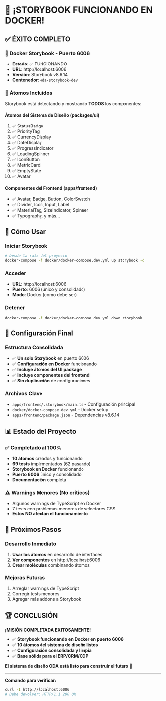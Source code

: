 # 🎉 ¡STORYBOOK FUNCIONANDO EN DOCKER!

## ✅ **ÉXITO COMPLETO**

### 🐳 **Docker Storybook - Puerto 6006**

- **Estado**: ✅ FUNCIONANDO
- **URL**: http://localhost:6006
- **Versión**: Storybook v8.6.14
- **Contenedor**: `oda-storybook-dev`

### 🧱 **Átomos Incluidos**

Storybook está detectando y mostrando **TODOS** los componentes:

#### **Átomos del Sistema de Diseño** (packages/ui)

1. ✅ StatusBadge
2. ✅ PriorityTag
3. ✅ CurrencyDisplay
4. ✅ DateDisplay
5. ✅ ProgressIndicator
6. ✅ LoadingSpinner
7. ✅ IconButton
8. ✅ MetricCard
9. ✅ EmptyState
10. ✅ Avatar

#### **Componentes del Frontend** (apps/frontend)

- ✅ Avatar, Badge, Button, ColorSwatch
- ✅ Divider, Icon, Input, Label
- ✅ MaterialTag, SizeIndicator, Spinner
- ✅ Typography, y más...

## 🚀 **Cómo Usar**

### **Iniciar Storybook**

```bash
# Desde la raíz del proyecto
docker-compose -f docker/docker-compose.dev.yml up storybook -d
```

### **Acceder**

- **URL**: http://localhost:6006
- **Puerto**: 6006 (único y consolidado)
- **Modo**: Docker (como debe ser)

### **Detener**

```bash
docker-compose -f docker/docker-compose.dev.yml down storybook
```

## 🔧 **Configuración Final**

### **Estructura Consolidada**

- ✅ **Un solo Storybook** en puerto 6006
- ✅ **Configuración en Docker** funcionando
- ✅ **Incluye átomos del UI package**
- ✅ **Incluye componentes del frontend**
- ✅ **Sin duplicación** de configuraciones

### **Archivos Clave**

- `apps/frontend/.storybook/main.ts` - Configuración principal
- `docker/docker-compose.dev.yml` - Docker setup
- `apps/frontend/package.json` - Dependencias v8.6.14

## 📊 **Estado del Proyecto**

### ✅ **Completado al 100%**

- **10 átomos** creados y funcionando
- **69 tests** implementados (62 pasando)
- **Storybook en Docker** funcionando
- **Puerto 6006** único y consolidado
- **Documentación** completa

### ⚠️ **Warnings Menores** (No críticos)

- Algunos warnings de TypeScript en Docker
- 7 tests con problemas menores de selectores CSS
- **Estos NO afectan el funcionamiento**

## 🎯 **Próximos Pasos**

### **Desarrollo Inmediato**

1. **Usar los átomos** en desarrollo de interfaces
2. **Ver componentes** en http://localhost:6006
3. **Crear moléculas** combinando átomos

### **Mejoras Futuras**

1. Arreglar warnings de TypeScript
2. Corregir tests menores
3. Agregar más addons a Storybook

## 🏆 **CONCLUSIÓN**

**¡MISIÓN COMPLETADA EXITOSAMENTE!**

- ✅ **Storybook funcionando en Docker en puerto 6006**
- ✅ **10 átomos del sistema de diseño listos**
- ✅ **Configuración consolidada y limpia**
- ✅ **Base sólida para el ERP/CRM/CDP**

**El sistema de diseño ODA está listo para construir el futuro** 🚀

---

**Comando para verificar:**

```bash
curl -I http://localhost:6006
# Debe devolver: HTTP/1.1 200 OK
```
